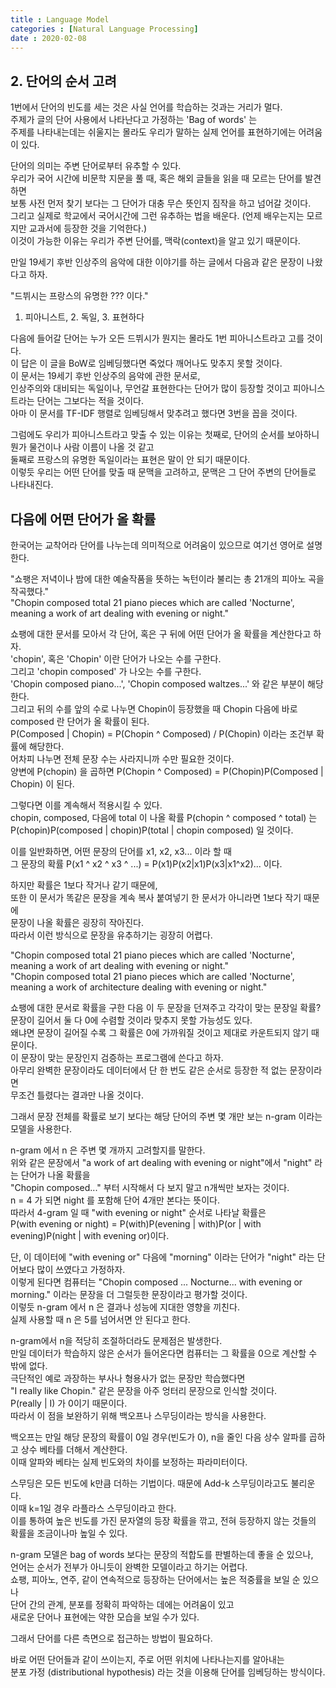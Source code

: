 ```yaml
---
title : Language Model
categories : [Natural Language Processing]
date : 2020-02-08
---
```


## 2. 단어의 순서 고려

1번에서 단어의 빈도를 세는 것은 사실 언어를 학습하는 것과는 거리가 멀다.  
주제가 글의 단어 사용에서 나타난다고 가정하는 'Bag of words' 는  
주제를 나타내는데는 쉬울지는 몰라도 우리가 말하는 실제 언어를 표현하기에는 어려움이 있다.  

단어의 의미는 주변 단어로부터 유추할 수 있다.  
우리가 국어 시간에 비문학 지문을 풀 때, 혹은 해외 글들을 읽을 때 모르는 단어를 발견하면  
보통 사전 먼저 찾기 보다는 그 단어가 대충 무슨 뜻인지 짐작을 하고 넘어갈 것이다.  
그리고 실제로 학교에서 국어시간에 그런 유추하는 법을 배운다. (언제 배우는지는 모르지만 교과서에 등장한 것을 기억한다.)  
이것이 가능한 이유는 우리가 주변 단어를, 맥락(context)을 알고 있기 때문이다.  

만일 19세기 후반 인상주의 음악에 대한 이야기를 하는 글에서 다음과 같은 문장이 나왔다고 하자.  

"드뷔시는 프랑스의 유명한 ??? 이다."  
1. 피아니스트, 2. 독일, 3. 표현하다  

다음에 들어갈 단어는 누가 오든 드뷔시가 뭔지는 몰라도 1번 피아니스트라고 고를 것이다.  
이 답은 이 글을 BoW로 임베딩했다면 죽었다 깨어나도 맞추지 못할 것이다.  
이 문서는 19세기 후반 인상주의 음악에 관한 문서로,  
인상주의와 대비되는 독일이나, 무언갈 표현한다는 단어가 많이 등장할 것이고 피아니스트라는 단어는 그보다는 적을 것이다.  
아마 이 문서를 TF-IDF 행렬로 임베딩해서 맞추려고 했다면 3번을 꼽을 것이다.  

그럼에도 우리가 피아니스트라고 맞출 수 있는 이유는 첫째로, 단어의 순서를 보아하니 뭔가 물건이나 사람 이름이 나올 것 같고  
둘째로 프랑스의 유명한 독일이라는 표현은 말이 안 되기 때문이다.  
이렇듯 우리는 어떤 단어를 맞출 때 문맥을 고려하고, 문맥은 그 단어 주변의 단어들로 나타내진다.  

## 다음에 어떤 단어가 올 확률

한국어는 교착어라 단어를 나누는데 의미적으로 어려움이 있으므로 여기선 영어로 설명한다.  

"쇼팽은 저녁이나 밤에 대한 예술작품을 뜻하는 녹턴이라 불리는 총 21개의 피아노 곡을 작곡했다."  
"Chopin composed total 21 piano pieces which are called 'Nocturne', meaning a work of art dealing with evening or night."  

쇼팽에 대한 문서를 모아서 각 단어, 혹은 구 뒤에 어떤 단어가 올 확률을 계산한다고 하자.  
'chopin', 혹은 'Chopin' 이란 단어가 나오는 수를 구한다.  
그리고 'chopin composed' 가 나오는 수를 구한다.  
'Chopin composed piano...', 'Chopin composed waltzes...' 와 같은 부분이 해당한다.  
그리고 뒤의 수를 앞의 수로 나누면 Chopin이 등장했을 때 Chopin 다음에 바로 composed 란 단어가 올 확률이 된다.  
P(Composed | Chopin) = P(Chopin ^ Composed) / P(Chopin)   이라는 조건부 확률에 해당한다.  
어차피 나누면 전체 문장 수는 사라지니까 수만 필요한 것이다.  
양변에 P(chopin) 을 곱하면 P(Chopin ^ Composed) = P(Chopin)P(Composed | Chopin) 이 된다.   

그렇다면 이를 계속해서 적용시킬 수 있다.  
chopin, composed, 다음에 total 이 나올 확률 P(chopin ^ composed ^ total) 는  
P(chopin)P(composed | chopin)P(total | chopin composed) 일 것이다.  

이를 일반화하면, 어떤 문장의 단어를 x1, x2, x3... 이라 할 때  
그 문장의 확률 P(x1 ^ x2 ^ x3 ^ ...) = P(x1)P(x2|x1)P(x3|x1^x2)... 이다.  

하지만 확률은 1보다 작거나 같기 때문에,  
또한 이 문서가 똑같은 문장을 계속 복사 붙여넣기 한 문서가 아니라면 1보다 작기 때문에  
문장이 나올 확률은 굉장히 작아진다.  
따라서 이런 방식으로 문장을 유추하기는 굉장히 어렵다.  

"Chopin composed total 21 piano pieces which are called 'Nocturne', meaning a work of art dealing with evening or night."  
"Chopin composed total 21 piano pieces which are called 'Nocturne', meaning a work of architecture dealing with evening or night."  

쇼팽에 대한 문서로 확률을 구한 다음 이 두 문장을 던져주고 각각이 맞는 문장일 확률?  
문장이 길어서 둘 다 0에 수렴할 것이라 맞추지 못할 가능성도 있다.  
왜냐면 문장이 길어질 수록 그 확률은 0에 가까워질 것이고 제대로 카운트되지 않기 때문이다.  
이 문장이 맞는 문장인지 검증하는 프로그램에 쓴다고 하자.  
아무리 완벽한 문장이라도 데이터에서 단 한 번도 같은 순서로 등장한 적 없는 문장이라면  
무조건 틀렸다는 결과만 나올 것이다.  

그래서 문장 전체를 확률로 보기 보다는 해당 단어의 주변 몇 개만 보는 n-gram 이라는 모델을 사용한다.  

n-gram 에서 n 은 주변 몇 개까지 고려할지를 말한다.  
위와 같은 문장에서 "a work of art dealing with evening or night"에서 "night" 라는 단어가 나올 확률을  
"Chopin composed..." 부터 시작해서 다 보지 말고 n개씩만 보자는 것이다.  
n = 4 가 되면 night 를 포함해 단어 4개만 본다는 뜻이다.  
따라서 4-gram 일 때 "with evening or night" 순서로 나타날 확률은  
P(with evening or night) = P(with)P(evening | with)P(or | with evening)P(night | with evening or)이다.  

단, 이 데이터에 "with evening or" 다음에 "morning" 이라는 단어가 "night" 라는 단어보다 많이 쓰였다고 가정하자.  
이렇게 된다면 컴퓨터는 "Chopin composed ... Nocturne... with evening or morning." 이라는 문장을 더 그럴듯한 문장이라고 평가할 것이다.  
이렇듯 n-gram 에서 n 은 결과나 성능에 지대한 영향을 끼친다.  
실제 사용할 때 n 은 5를 넘어서면 안 된다고 한다.  

n-gram에서 n을 적당히 조절하더라도 문제점은 발생한다.  
만일 데이터가 학습하지 않은 순서가 들어온다면 컴퓨터는 그 확률을 0으로 계산할 수 밖에 없다.  
극단적인 예로 과장하는 부사나 형용사가 없는 문장만 학습했다면  
"I really like Chopin." 같은 문장을 아주 엉터리 문장으로 인식할 것이다.  
P(really | I) 가 0이기 때문이다.  
따라서 이 점을 보완하기 위해 백오프나 스무딩이라는 방식을 사용한다.  

백오프는 만일 해당 문장의 확률이 0일 경우(빈도가 0), n을 줄인 다음 상수 알파를 곱하고 상수 베타를 더해서 계산한다.  
이때 알파와 베타는 실제 빈도와의 차이를 보정하는 파라미터이다.  

스무딩은 모든 빈도에 k만큼 더하는 기법이다. 때문에 Add-k 스무딩이라고도 불리운다.  
이때 k=1일 경우 라플라스 스무딩이라고 한다.  
이를 통하여 높은 빈도를 가진 문자열의 등장 확률을 깎고, 전혀 등장하지 않는 것들의 확률을 조금이나마 높일 수 있다.  

n-gram 모델은 bag of words 보다는 문장의 적합도를 판별하는데 좋을 순 있으나,  
언어는 순서가 전부가 아니듯이 완벽한 모델이라고 하기는 어렵다.  
쇼팽, 피아노, 연주, 같이 연속적으로 등장하는 단어에서는 높은 적중률을 보일 순 있으나  
단어 간의 관계, 분포를 정확히 파악하는 데에는 어려움이 있고  
새로운 단어나 표현에는 약한 모습을 보일 수가 있다.  

그래서 단어를 다른 측면으로 접근하는 방법이 필요하다.  

바로 어떤 단어들과 같이 쓰이는지, 주로 어떤 위치에 나타나는지를 알아내는  
분포 가정 (distributional hypothesis) 라는 것을 이용해 단어를 임베딩하는 방식이다.  

